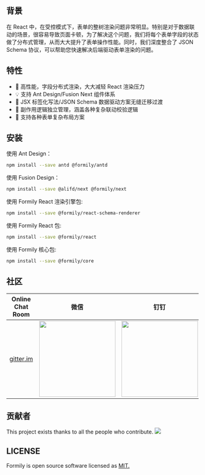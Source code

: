 ## 背景

在 React 中，在受控模式下，表单的整树渲染问题非常明显。特别是对于数据联动的场景，很容易导致页面卡顿，为了解决这个问题，我们将每个表单字段的状态做了分布式管理，从而大大提升了表单操作性能。同时，我们深度整合了 JSON Schema 协议，可以帮助您快速解决后端驱动表单渲染的问题。

## 特性

- 🚀 高性能，字段分布式渲染，大大减轻 React 渲染压力
- 💡 支持 Ant Design/Fusion Next 组件体系
- 🎨 JSX 标签化写法/JSON Schema 数据驱动方案无缝迁移过渡
- 🏅 副作用逻辑独立管理，涵盖各种复杂联动校验逻辑
- 🌯 支持各种表单复杂布局方案

## 安装

使用 Ant Design：

```bash
npm install --save antd @formily/antd
```

使用 Fusion Design：

```bash
npm install --save @alifd/next @formily/next
```

使用 Formily React 渲染引擎包:

```bash
npm install --save @formily/react-schema-renderer
```

使用 Formily React 包:

```bash
npm install --save @formily/react
```

使用 Formily 核心包:

```bash
npm install --save @formily/core
```

## 社区

| Online Chat Room                                                        | 微信                                                                                        | 钉钉                                                                                        |
| ----------------------------------------------------------------------- | ------------------------------------------------------------------------------------------- | ------------------------------------------------------------------------------------------- |
| [gitter.im](https://gitter.im/alibaba-formily/community?source=orgpage) | <img width="200" src="https://img.alicdn.com/tfs/TB1jhm5VNYaK1RjSZFnXXa80pXa-620-824.png"/> | <img width="200" src="https://img.alicdn.com/tfs/TB1pHMzUrPpK1RjSZFFXXa5PpXa-620-818.png"/> |

## 贡献者

This project exists thanks to all the people who contribute.
<a href="https://github.com/alibaba/formily/graphs/contributors"><img src="https://opencollective.com/formily/contributors.svg?width=890&button=false" /></a>

## LICENSE

Formily is open source software licensed as
[MIT.](https://github.com/alibaba/formily/blob/master/LICENSE.md)
